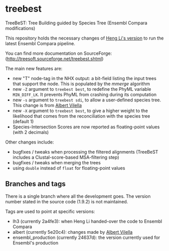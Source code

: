 treebest
========

TreeBeST: Tree Building guided by Species Tree (Ensembl Compara modifications)

This repository holds the necessary changes of [Heng Li's version](https://github.com/lh3/treebest) to run the latest Ensembl Compara pipeline.

You can find more documentation on SourceForge: (http://treesoft.sourceforge.net/treebest.shtml)

The main new features are:
* new "T" node-tag in the NHX output: a bit-field listing the input trees that support the node. This is populated by the _mmerge_ algorithm
* new `-Z` argument to `treebest best`, to redefine the PhyML variable `MIN_DIFF_LK`. It prevents PhyML from crashing during its computation
* new `-s` argument to `treebest sdi`, to allow a user-defined species tree. This change is from [Albert Vilella](https://sites.google.com/site/avilella/)
* new `-X` argument to `treebest best`, to give a higher weight to the likelihood that comes from the reconciliation with the species tree (default 1)
* Species-Intersection Scores are now reported as floating-point values (with 2 decimals)

Other changes include:
* bugfixes / tweaks when processing the filtered alignments (TreeBeST includes a Clustal-score-based MSA-filtering step)
* bugfixes / tweaks when merging the trees
* using `double` instead of `float` for floating-point values

## Branches and tags

There is a single branch where all the development goes. The version number stated in the source code (1.9.2) is not maintained.

Tags are used to point at specific versions:
* lh3 (currently 2a4fe3): when Heng Li handed-over the code to Ensembl Compara
* albert (currently 5e20c4): changes made by [Albert Vilella](https://sites.google.com/site/avilella/)
* ensembl\_production (currently 24637d): the version currently used for Ensembl's production
